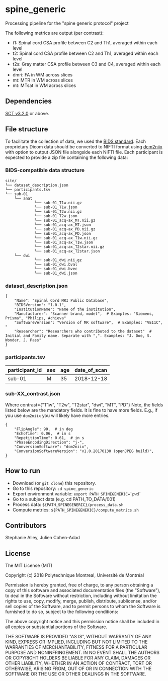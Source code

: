 # spine_generic

Processing pipeline for the "spine generic protocol" project 

The following metrics are output (per contrast):
- t1: Spinal cord CSA profile between C2 and Th1, averaged within each level
- t2: Spinal cord CSA profile between C2 and Th1, averaged within each level
- t2s: Gray matter CSA profile between C3 and C4, averaged within each level
- dmri: FA in WM across slices
- mt: MTR in WM across slices
- mt: MTsat in WM across slices

## Dependencies

[SCT v3.2.0](https://github.com/neuropoly/spinalcordtoolbox/releases/tag/v3.2.0) or above.


## File structure

To facilitate the collection of data, we used the [BIDS standard](http://bids.neuroimaging.io/). Each proprietary Dicom data should be converted to NIFTI format using [dcm2niix](https://www.nitrc.org/plugins/mwiki/index.php/dcm2nii:MainPage) with option to output JSON file alongside each NIFTI file. Each participant is expected to provide a zip file containing the following data:

### BIDS-compatible data structure
~~~
site/
└── dataset_description.json
└── participants.tsv
└── sub-01
    └── anat
             └── sub-01_T1w.nii.gz
             └── sub-01_T1w.json
             └── sub-01_T2w.nii.gz
             └── sub-01_T2w.json
             └── sub-01_acq-ax_MT.nii.gz
             └── sub-01_acq-ax_MT.json
             └── sub-01_acq-ax_PD.nii.gz
             └── sub-01_acq-ax_PD.json
             └── sub-01_acq-ax_T1w.nii.gz
             └── sub-01_acq-ax_T1w.json
             └── sub-01_acq-ax_T2star.nii.gz
             └── sub-01_acq-ax_T2star.json
    └── dwi
             └── sub-01_dwi.nii.gz
             └── sub-01_dwi.bval
             └── sub-01_dwi.bvec
             └── sub-01_dwi.json
~~~
### dataset_description.json
```
{
	"Name": "Spinal Cord MRI Public Database",
	"BIDSVersion": "1.0.1",
	"InstitutionName": "Name of the institution",
	"Manufacturer": "Scanner brand, model",  # Examples: "Siemens, Prisma", "Philips, Achieva"
	"SoftwareVersion": "Version of MR software",  # Examples: "VE11C", "
	"Researcher": "Researchers who contributed to the dataset"  # Initial and Family name. Separate with ",". Examples: "J. Doe, S. Wonder, J. Pass"
}
```

### participants.tsv

|participant_id|sex|age|date_of_scan|
| --- | --- | --- | --- |
|sub-01|M|35|2018-12-18|

### sub-XX_contrast.json
Where contrast={"T1w", "T2w", "T2star", "dwi", "MT", "PD"}
Note, the fields listed below are the mandatory fields. It is fine to have more fields. E.g., if you use `dcm2niix` you will likely have more entries.
```
{
	"FlipAngle": 90,  # in deg
	"EchoTime": 0.06,  # in s
	"RepetitionTime": 0.61,  # in s
	"PhaseEncodingDirection": "j-",
	"ConversionSoftware": "dcm2niix",
	"ConversionSoftwareVersion": "v1.0.20170130 (openJPEG build)",
}
```

## How to run

- Download (or `git clone`) this repository.
- Go to this repository: `cd spine_generic`
- Export environment variable: ``` export PATH_SPINEGENERIC=`pwd` ```
- Go to a subject data (e.g. cd PATH_TO_DATA/001)
- Process data: `${PATH_SPINEGENERIC}/process_data.sh`
- Compute metrics: `${PATH_SPINEGENERIC}/compute_metrics.sh`

## Contributors

Stephanie Alley, Julien Cohen-Adad

## License

The MIT License (MIT)

Copyright (c) 2018 Polytechnique Montreal, Université de Montréal

Permission is hereby granted, free of charge, to any person obtaining a copy of this software and associated documentation files (the "Software"), to deal in the Software without restriction, including without limitation the rights to use, copy, modify, merge, publish, distribute, sublicense, and/or sell copies of the Software, and to permit persons to whom the Software is furnished to do so, subject to the following conditions:

The above copyright notice and this permission notice shall be included in all copies or substantial portions of the Software.

THE SOFTWARE IS PROVIDED "AS IS", WITHOUT WARRANTY OF ANY KIND, EXPRESS OR IMPLIED, INCLUDING BUT NOT LIMITED TO THE WARRANTIES OF MERCHANTABILITY, FITNESS FOR A PARTICULAR PURPOSE AND NONINFRINGEMENT. IN NO EVENT SHALL THE AUTHORS OR COPYRIGHT HOLDERS BE LIABLE FOR ANY CLAIM, DAMAGES OR OTHER LIABILITY, WHETHER IN AN ACTION OF CONTRACT, TORT OR OTHERWISE, ARISING FROM, OUT OF OR IN CONNECTION WITH THE SOFTWARE OR THE USE OR OTHER DEALINGS IN THE SOFTWARE.
